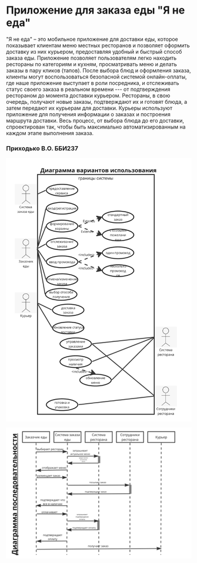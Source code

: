# Приложение для заказа еды "Я не еда"
"Я не еда" – это мобильное приложение для доставки еды, которое показывает клиентам меню местных ресторанов и позволяет оформить доставку из них курьером, предоставляя удобный и быстрый способ заказа еды. Приложение позволяет пользователям легко находить рестораны по категориям и кухням, просматривать меню и делать заказы в пару кликов (тапов). После выбора блюд и оформления заказа, клиенты могут воспользоваться безопасной системой онлайн-оплаты, где наше приложение выступает в роли посредника, и отслеживать статус своего заказа в реальном времени --- от подтверждения рестораном до момента доставки курьером. Рестораны, в свою очередь, получают новые заказы, подтверждают их и готовят блюда, а затем передают их курьерам для доставки. Курьеры используют приложение для получения информации о заказах и построения маршрута доставки. Весь процесс, от выбора блюда до его доставки, спроектирован так, чтобы быть максимально автоматизированным на каждом этапе выполнения заказа.

### Приходько В.О. ББИ237

<p align="center">
  <img src="https://github.com/voaad/TechProg3/blob/main/Диаграмма%20вариантов%20использования.png?raw=true?raw=true" alt="Диаграмма вариантов использования" width="777"/>
</p>

<p align="center">
  <img src="https://github.com/voaad/TechProg3/blob/main/Диаграмма%20последовательности.png?raw=true?raw=true" alt="Диаграмма вариантов использования" width="777"/>
</p>
